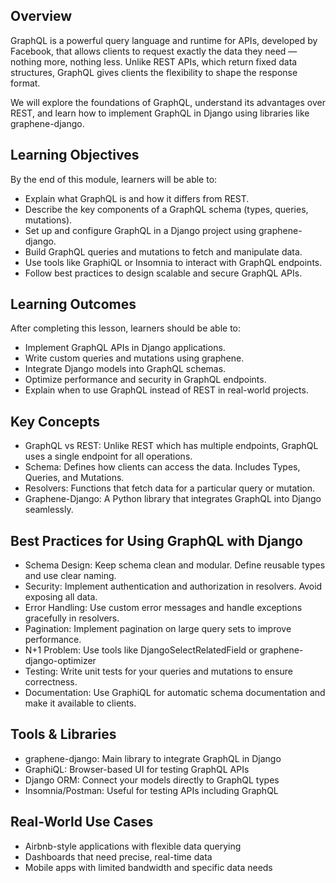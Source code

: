
## Overview

GraphQL is a powerful query language and runtime for APIs, developed by Facebook, that allows clients to request exactly the data they need — nothing more, nothing less. Unlike REST APIs, which return fixed data structures, GraphQL gives clients the flexibility to shape the response format.

We will explore the foundations of GraphQL, understand its advantages over REST, and learn how to implement GraphQL in Django using libraries like graphene-django.

## Learning Objectives

By the end of this module, learners will be able to:

- Explain what GraphQL is and how it differs from REST.
- Describe the key components of a GraphQL schema (types, queries, mutations).
- Set up and configure GraphQL in a Django project using graphene-django.
- Build GraphQL queries and mutations to fetch and manipulate data.
- Use tools like GraphiQL or Insomnia to interact with GraphQL endpoints.
- Follow best practices to design scalable and secure GraphQL APIs.

## Learning Outcomes

After completing this lesson, learners should be able to:

- Implement GraphQL APIs in Django applications.
- Write custom queries and mutations using graphene.
- Integrate Django models into GraphQL schemas.
- Optimize performance and security in GraphQL endpoints.
- Explain when to use GraphQL instead of REST in real-world projects.

## Key Concepts

- GraphQL vs REST: Unlike REST which has multiple endpoints, GraphQL uses a single endpoint for all operations.
- Schema: Defines how clients can access the data. Includes Types, Queries, and Mutations.
- Resolvers: Functions that fetch data for a particular query or mutation.
- Graphene-Django: A Python library that integrates GraphQL into Django seamlessly.

## Best Practices for Using GraphQL with Django

- Schema Design: Keep schema clean and modular. Define reusable types and use clear naming.
- Security: Implement authentication and authorization in resolvers. Avoid exposing all data.
- Error Handling: Use custom error messages and handle exceptions gracefully in resolvers.
- Pagination: Implement pagination on large query sets to improve performance.
- N+1 Problem: Use tools like DjangoSelectRelatedField or graphene-django-optimizer
- Testing: Write unit tests for your queries and mutations to ensure correctness.
- Documentation: Use GraphiQL for automatic schema documentation and make it available to clients.

## Tools & Libraries

- graphene-django: Main library to integrate GraphQL in Django
- GraphiQL: Browser-based UI for testing GraphQL APIs
- Django ORM: Connect your models directly to GraphQL types
- Insomnia/Postman: Useful for testing APIs including GraphQL

## Real-World Use Cases

- Airbnb-style applications with flexible data querying
- Dashboards that need precise, real-time data
- Mobile apps with limited bandwidth and specific data needs

